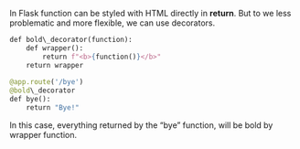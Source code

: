 


  
In Flask function can be styled with HTML directly in **return**. But to we less problematic and more flexible, we can use decorators.  
  

```python
def bold\_decorator(function):  
    def wrapper():  
        return f"<b>{function()}</b>"  
    return wrapper  
  
@app.route('/bye')  
@bold\_decorator  
def bye():  
    return "Bye!"
```
  
  
In this case, everything returned by the “bye” function, will be bold by wrapper function.